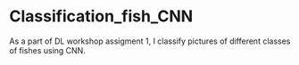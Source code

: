 # Classification_fish_CNN
As a part of DL workshop assigment 1, I classify pictures of different classes of fishes using CNN.
